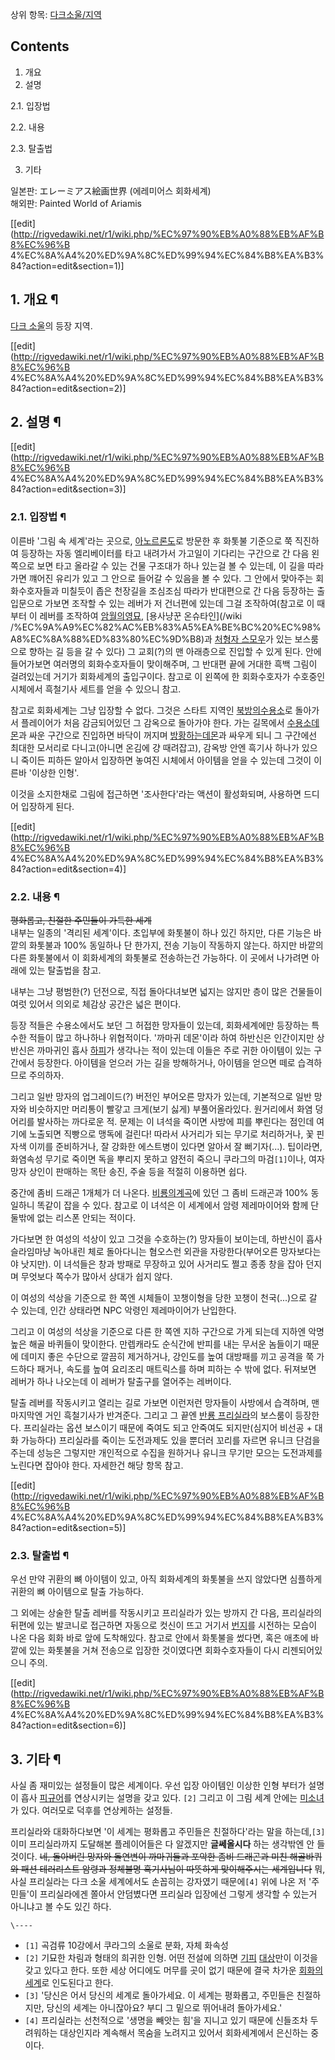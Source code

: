 상위 항목: [다크소울/지역](%EB%8B%A4%ED%81%AC%20%EC%86%8C%EC%9A%B8/%EC%A7%80%EC%97%AD.md)

## Contents

    

1. 개요 
2. 설명 
    

2.1. 입장법

2.2. 내용

2.3. 탈출법

3. 기타 

일본판: エレーミアス絵画世界 (에레미어스 회화세계)  
해외판: Painted World of Ariamis

[[edit](http://rigvedawiki.net/r1/wiki.php/%EC%97%90%EB%A0%88%EB%AF%B8%EC%96%B
4%EC%8A%A4%20%ED%9A%8C%ED%99%94%EC%84%B8%EA%B3%84?action=edit&section=1)]

## 1. 개요 ¶

[다크 소울](%EB%8B%A4%ED%81%AC%20%EC%86%8C%EC%9A%B8.md)의 등장 지역.

  

[[edit](http://rigvedawiki.net/r1/wiki.php/%EC%97%90%EB%A0%88%EB%AF%B8%EC%96%B
4%EC%8A%A4%20%ED%9A%8C%ED%99%94%EC%84%B8%EA%B3%84?action=edit&section=2)]

## 2. 설명 ¶

[[edit](http://rigvedawiki.net/r1/wiki.php/%EC%97%90%EB%A0%88%EB%AF%B8%EC%96%B
4%EC%8A%A4%20%ED%9A%8C%ED%99%94%EC%84%B8%EA%B3%84?action=edit&section=3)]

### 2.1. 입장법 ¶

이른바 '그림 속 세계'라는 곳으로, [아노르론도](%EC%95%84%EB%85%B8%EB%A5%B4%20%EB%A1%A0%EB%8F%84.md)로 방문한 후 화톳불 기준으로 쭉
직진하여 등장하는 자동 엘리베이터를 타고 내려가서 가고일이 기다리는 구간으로 간 다음 왼쪽으로 보면 타고 올라갈 수 있는 건물 구조대가 하나
있는걸 볼 수 있는데, 이 길을 따라가면 꺠어진 유리가 있고 그 안으로 들어갈 수 있음을 볼 수 있다. 그 안에서 맞아주는 회화수호자들과
미칠듯이 좁은 천장길을 조심조심 따라가 반대편으로 간 다음 등장하는 출입문으로 가보면 조작할 수 있는 레버가 저 건너편에 있는데 그걸
조작하여(참고로 이 때 부터 이 레버를 조작하여 [암월의영묘](%EC%95%94%EC%9B%94%EC%9D%98%20%EC%98%81%EB%AC%98.md), [용사냥꾼 온슈타인](/wiki
/%EC%9A%A9%EC%82%AC%EB%83%A5%EA%BE%BC%20%EC%98%A8%EC%8A%88%ED%83%80%EC%9D%B8)과
[처형자 스모우](%EC%B2%98%ED%98%95%EC%9E%90%20%EC%8A%A4%EB%AA%A8%EC%9A%B0.md)가 있는
보스룸으로 향하는 길 등을 갈 수 있다) 그 교회(?)의 맨 아래층으로 진입할 수 있게 된다. 안에 들어가보면 여러명의 회화수호자들이
맞이해주며, 그 반대편 끝에 거대한 흑백 그림이 걸려있는데 거기가 회화세계의 출입구이다. 참고로 이 왼쪽에 한 회화수호자가 수호중인 시체에서
흑철기사 세트를 얻을 수 있으니 참고.

  

참고로 회화세계는 그냥 입장할 수 없다. 그것은 스타트 지역인 [북방의수용소](%EB%B6%81%EB%B0%A9%EC%9D%98%20%EC%88%98%EC%9A%A9%EC%86%8C.md)로 돌아가서
플레이어가 처음 감금되어있던 그 감옥으로 돌아가야 한다. 가는 길목에서 [수용소데몬](%EC%88%98%EC%9A%A9%EC%86%8C%20%EB%8D%B0%EB%AA%AC.md)과 싸운 구간으로 진입하면 바닥이
꺼지며 [방황하는데몬](%EB%B0%A9%ED%99%A9%ED%95%98%EB%8A%94%20%EB%8D%B0%EB%AA%AC.md)과 싸우게 되니 그
구간에선 최대한 모서리로 다니고(아니면 온김에 걍 때려잡고), 감옥방 안엔 흑기사 하나가 있으니 죽이든 피하든 알아서 입장하면 놓여진
시체에서 아이템을 얻을 수 있는데 그것이 이른바 '이상한 인형'.

  

이것을 소지한채로 그림에 접근하면 '조사한다'라는 액션이 활성화되며, 사용하면 드디어 입장하게 된다.

  

[[edit](http://rigvedawiki.net/r1/wiki.php/%EC%97%90%EB%A0%88%EB%AF%B8%EC%96%B
4%EC%8A%A4%20%ED%9A%8C%ED%99%94%EC%84%B8%EA%B3%84?action=edit&section=4)]

### 2.2. 내용 ¶

<del>평화롭고, 친절한 주민들이 가득한 세계</del>  
내부는 일종의 '격리된 세계'이다. 초입부에 화톳불이 하나 있긴 하지만, 다른 기능은 바깥의 화톳불과 100% 동일하나 단 한가지, 전송
기능이 작동하지 않는다. 하지만 바깥의 다른 화톳불에서 이 회화세계의 화톳불로 전송하는건 가능하다. 이 곳에서 나가려면 아래에 있는 탈출법을
참고.

  

내부는 그냥 평범한(?) 던전으로, 직접 돌아다녀보면 넓지는 않지만 층이 많은 건물들이 여럿 있어서 의외로 체감상 공간은 넓은 편이다.

  

등장 적들은 수용소에서도 보던 그 허접한 망자들이 있는데, 회화세계에만 등장하는 특수한 적들이 많고 하나하나 위협적이다. '까마귀 데몬'이라
하여 하반신은 인간이지만 상반신은 까마귀인 흡사 [하피](%ED%95%98%ED%94%BC.md)가 생각나는 적이 있는데 이들은 주로
귀한 아이템이 있는 구간에서 등장한다. 아이템을 얻으러 가는 길을 방해하거나, 아이템을 얻으면 떼로 습격하므로 주의하자.

  

그리고 일반 망자의 업그레이드(?) 버전인 부어오른 망자가 있는데, 기본적으로 일반 망자와 비슷하지만 머리통이 빨갛고 크게(보기 싫게)
부풀어올라있다. 원거리에서 화염 덩어리를 발사하는 까다로운 적. 문제는 이 녀석을 죽이면 사방에 피를 뿌린다는 점인데 여기에 노출되면
직빵으로 맹독에 걸린다! 따라서 사거리가 되는 무기로 처리하거나, 꽃 핀 자색 이끼를 준비하거나, 잘 강화한 에스트병이 있다면 알아서 잘
뻐기자(...). 팁이라면, 화염속성 무기로 죽이면 독을 뿌리지 못하고 얌전히 죽으니 쿠라그의 마검`[1]`이나, 여자 망자 상인이 판매하는
목탄 송진, 주술 등을 적절히 이용하면 쉽다.

  

중간에 좀비 드래곤 1개체가 더 나온다. [비룡의계곡](%EB%B9%84%EB%A3%A1%EC%9D%98%20%EA%B3%84%EA%B3%A1.md)에 있던 그 좀비 드래곤과 100%
동일하니 똑같이 잡을 수 있다. 참고로 이 녀석은 이 세계에서 암령 제레마이어와 함께 단 둘밖에 없는 리스폰 안되는 적이다.

  

가다보면 한 여성의 석상이 있고 그것을 수호하는(?) 망자들이 보이는데, 하반신이 흡사 슬라임마냥 녹아내린 체로 돌아다니는 혐오스런 외관을
자랑한다(부어오른 망자보다는야 낫지만). 이 녀석들은 창과 방패로 무장하고 있어 사거리도 쩔고 종종 창을 잡아 던지며 무엇보다 쪽수가 많아서
상대가 쉽지 않다.

  

이 여성의 석상을 기준으로 한 쪽엔 시체들이 꼬챙이형을 당한 꼬챙이 천국(...)으로 갈 수 있는데, 인간 상태라면 NPC 악령인
제레마이어가 난입한다.

  

그리고 이 여성의 석상을 기준으로 다른 한 쪽엔 지하 구간으로 가게 되는데 지하엔 악명높은 해골 바퀴들이 맞이한다. 만렙캐라도 순식간에
반피를 내는 무서운 놈들이기 때문에 데미지 좋은 수단으로 깔끔히 제거하거나, 강인도를 높여 대방패를 끼고 공격을 쭉 가드하다 패거나, 속도를
높여 요리조리 매트릭스를 하며 피하는 수 밖에 없다. 뒤져보면 레버가 하나 나오는데 이 레버가 탈출구를 열어주는 레버이다.

  

탈출 레버를 작동시키고 열리는 길로 가보면 이런저런 망자들이 사방에서 습격하며, 맨 마지막엔 거인 흑철기사가 반겨준다. 그리고 그 끝엔
[반룡 프리실라](%EB%B0%98%EB%A3%A1%20%ED%94%84%EB%A6%AC%EC%8B%A4%EB%9D%BC.md)의
보스룸이 등장한다. 프리실라는 옵션 보스이기 때문에 죽여도 되고 안죽여도 되지만(심지어 비선공 + 대화 가능하다) 프리실라를 죽이는
도전과제도 있을 뿐더러 꼬리를 자르면 유니크 단검을 주는데 성능은 그렇지만 개인적으로 수집을 원하거나 유니크 무기만 모으는 도전과제를
노린다면 잡아야 한다. 자세한건 해당 항목 참고.

  

[[edit](http://rigvedawiki.net/r1/wiki.php/%EC%97%90%EB%A0%88%EB%AF%B8%EC%96%B
4%EC%8A%A4%20%ED%9A%8C%ED%99%94%EC%84%B8%EA%B3%84?action=edit&section=5)]

### 2.3. 탈출법 ¶

우선 만약 귀환의 뼈 아이템이 있고, 아직 회화세계의 화톳불을 쓰지 않았다면 심플하게 귀환의 뼈 아이템으로 탈출 가능하다.

  

그 외에는 상술한 탈출 레버를 작동시키고 프리실라가 있는 방까지 간 다음, 프리실라의 뒤편에 있는 발코니로 접근하면 자동으로 컷신이 뜨고
거기서 [번지](%EB%B2%88%EC%A7%80.md)를 시전하는 모습이 나온 다음 회화 바로 앞에 도착해있다. 참고로 안에서
화톳불을 썼다면, 혹은 애초에 바깥에 있는 화톳불을 거쳐 전송으로 입장한 것이였다면 회화수호자들이 다시 리젠되어있으니 주의.

  

[[edit](http://rigvedawiki.net/r1/wiki.php/%EC%97%90%EB%A0%88%EB%AF%B8%EC%96%B
4%EC%8A%A4%20%ED%9A%8C%ED%99%94%EC%84%B8%EA%B3%84?action=edit&section=6)]

## 3. 기타 ¶

사실 좀 재미있는 설정들이 많은 세계이다. 우선 입장 아이템인 이상한 인형 부터가 설명이 흡사
[피규어](%ED%94%BC%EA%B7%9C%EC%96%B4.md)를 연상시키는 설명을 갖고 있다. `[2]` 그리고 이 그림 세계
안에는 [미소녀](%EB%B0%98%EB%A3%A1%20%ED%94%84%EB%A6%AC%EC%8B%A4%EB%9D%BC.md)가
있다. 여러모로 덕후를 연상케하는 설정들.

  

프리실라와 대화하다보면 '이 세계는 평화롭고 주민들은 친절하다'라는 말을 하는데,`[3]` 이미 프리실라까지 도달해본 플레이어들은 다
알겠지만 **글쎄올시다** 하는 생각밖엔 안 들 것이다. <del>네, 돌아버린 망자와 돌연변이 까마귀들과 포악한 좀비 드래곤과 미친
해골바퀴와 패션 테러리스트 암령과 정체불명 흑기사님이 따뜻하게 맞이해주시는 세계입니다</del> 뭐, 사실 프리실라는 다크 소울 세계에서도
손꼽히는 강자였기 때문에`[4]` 위에 나온 저 '주민들'이 프리실라에겐 쫄아서 안덤볐다면 프리실라 입장에선 그렇게 생각할 수 있는거
아니냐고 볼 수도 있긴 하다.

`\----`

  * `[1]` 곡검류 10강에서 쿠라그의 소울로 분화, 자체 화속성
  * `[2]` 기묘한 차림과 형태의 희귀한 인형. 어떤 전설에 의하면 [기피](%ED%9E%88%ED%82%A4%EC%BD%94%EB%AA%A8%EB%A6%AC.md) [대상](%EC%98%A4%ED%83%80%EC%BF%A0.md)만이 이것을 갖고 있다고 한다. 또한 세상 어디에도 머무를 곳이 없기 때문에 결국 차가운 [회화의 세계](2D.md)로 인도된다고 한다.
  * `[3]` '당신은 어서 당신의 세계로 돌아가세요. 이 세계는 평화롭고, 주민들은 친절하지만, 당신의 세계는 아니잖아요? 부디 그 밑으로 뛰어내려 돌아가세요.'
  * `[4]` 프리실라는 선천적으로 '생명을 빼앗는 힘'을 지니고 있기 때문에 신들조차 두려워하는 대상인지라 계속해서 목숨을 노려지고 있어서 회화세계에서 은신하는 중이다.

